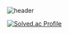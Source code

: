![header](https://capsule-render.vercel.app/api?type=slice&color=auto&height=300&section=header&text=Environment%20analyst&fontSize=85)

[![Solved.ac Profile](http://mazassumnida.wtf/api/generate_badge?boj=dawn2503)](https://solved.ac/yoon828990)<br/>

